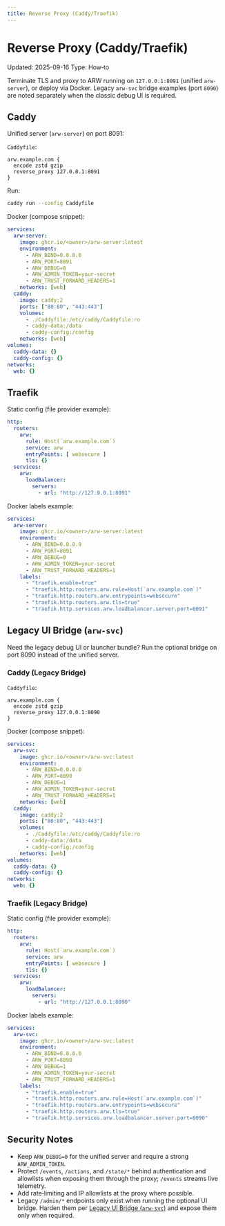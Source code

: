 ```yaml
---
title: Reverse Proxy (Caddy/Traefik)
---
```


# Reverse Proxy (Caddy/Traefik)

Updated: 2025-09-16
Type: How‑to

Terminate TLS and proxy to ARW running on `127.0.0.1:8091` (unified `arw-server`), or deploy via Docker. Legacy `arw-svc` bridge examples (port `8090`) are noted separately when the classic debug UI is required.

## Caddy

Unified server (`arw-server`) on port 8091:

`Caddyfile`:

```
arw.example.com {
  encode zstd gzip
  reverse_proxy 127.0.0.1:8091
}
```

Run:

```bash
caddy run --config Caddyfile
```

Docker (compose snippet):

```yaml
services:
  arw-server:
    image: ghcr.io/<owner>/arw-server:latest
    environment:
      - ARW_BIND=0.0.0.0
      - ARW_PORT=8091
      - ARW_DEBUG=0
      - ARW_ADMIN_TOKEN=your-secret
      - ARW_TRUST_FORWARD_HEADERS=1
    networks: [web]
  caddy:
    image: caddy:2
    ports: ["80:80", "443:443"]
    volumes:
      - ./Caddyfile:/etc/caddy/Caddyfile:ro
      - caddy-data:/data
      - caddy-config:/config
    networks: [web]
volumes:
  caddy-data: {}
  caddy-config: {}
networks:
  web: {}
```

## Traefik

Static config (file provider example):

```yaml
http:
  routers:
    arw:
      rule: Host(`arw.example.com`)
      service: arw
      entryPoints: [ websecure ]
      tls: {}
  services:
    arw:
      loadBalancer:
        servers:
          - url: "http://127.0.0.1:8091"
```

Docker labels example:

```yaml
services:
  arw-server:
    image: ghcr.io/<owner>/arw-server:latest
    environment:
      - ARW_BIND=0.0.0.0
      - ARW_PORT=8091
      - ARW_DEBUG=0
      - ARW_ADMIN_TOKEN=your-secret
      - ARW_TRUST_FORWARD_HEADERS=1
    labels:
      - "traefik.enable=true"
      - "traefik.http.routers.arw.rule=Host(`arw.example.com`)"
      - "traefik.http.routers.arw.entrypoints=websecure"
      - "traefik.http.routers.arw.tls=true"
      - "traefik.http.services.arw.loadbalancer.server.port=8091"
```

## Legacy UI Bridge (`arw-svc`)

Need the legacy debug UI or launcher bundle? Run the optional bridge on port 8090 instead of the unified server.

### Caddy (Legacy Bridge)

`Caddyfile`:

```
arw.example.com {
  encode zstd gzip
  reverse_proxy 127.0.0.1:8090
}
```

Docker (compose snippet):

```yaml
services:
  arw-svc:
    image: ghcr.io/<owner>/arw-svc:latest
    environment:
      - ARW_BIND=0.0.0.0
      - ARW_PORT=8090
      - ARW_DEBUG=1
      - ARW_ADMIN_TOKEN=your-secret
      - ARW_TRUST_FORWARD_HEADERS=1
    networks: [web]
  caddy:
    image: caddy:2
    ports: ["80:80", "443:443"]
    volumes:
      - ./Caddyfile:/etc/caddy/Caddyfile:ro
      - caddy-data:/data
      - caddy-config:/config
    networks: [web]
volumes:
  caddy-data: {}
  caddy-config: {}
networks:
  web: {}
```

### Traefik (Legacy Bridge)

Static config (file provider example):

```yaml
http:
  routers:
    arw:
      rule: Host(`arw.example.com`)
      service: arw
      entryPoints: [ websecure ]
      tls: {}
  services:
    arw:
      loadBalancer:
        servers:
          - url: "http://127.0.0.1:8090"
```

Docker labels example:

```yaml
services:
  arw-svc:
    image: ghcr.io/<owner>/arw-svc:latest
    environment:
      - ARW_BIND=0.0.0.0
      - ARW_PORT=8090
      - ARW_DEBUG=1
      - ARW_ADMIN_TOKEN=your-secret
      - ARW_TRUST_FORWARD_HEADERS=1
    labels:
      - "traefik.enable=true"
      - "traefik.http.routers.arw.rule=Host(`arw.example.com`)"
      - "traefik.http.routers.arw.entrypoints=websecure"
      - "traefik.http.routers.arw.tls=true"
      - "traefik.http.services.arw.loadbalancer.server.port=8090"
```

## Security Notes
- Keep `ARW_DEBUG=0` for the unified server and require a strong `ARW_ADMIN_TOKEN`.
- Protect `/events`, `/actions`, and `/state/*` behind authentication and allowlists when exposing them through the proxy; `/events` streams live telemetry.
- Add rate‑limiting and IP allowlists at the proxy where possible.
- Legacy `/admin/*` endpoints only exist when running the optional UI bridge. Harden them per [Legacy UI Bridge (`arw-svc`)](#legacy-ui-bridge-arw-svc) and expose them only when required.
